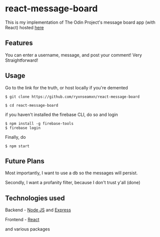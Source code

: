 # react-message-board

This is my implementation of The Odin Project's message board app (with React) hosted [here](https://react-message-app-31d4f.web.app/)

## Features 

You can enter a username, message, and post your comment! Very Straightforward! 

## Usage

Go to the link for the truth, or host locally if you're demented

```console 
$ git clone https://github.com/ryxnseamxn/react-message-board
```

```console 
$ cd react-message-board 
```

if you haven't installed the firebase CLI, do so and login

```console 
$ npm install -g firebase-tools
$ firebase login
```

Finally, do 

```console 
$ npm start
```

## Future Plans 

Most importantly, I want to use a db so the messages will persist. 

Secondly, I want a profanity filter, because I don't trust y'all (done)

## Technologies used 

Backend - [Node JS](https://nodejs.org/en) and [Express](https://expressjs.com/)

Frontend - [React](https://react.dev/)

and various packages 
